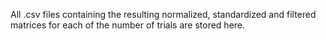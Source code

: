 All .csv files containing the resulting normalized, standardized and filtered matrices for each of the number of trials are stored here.
